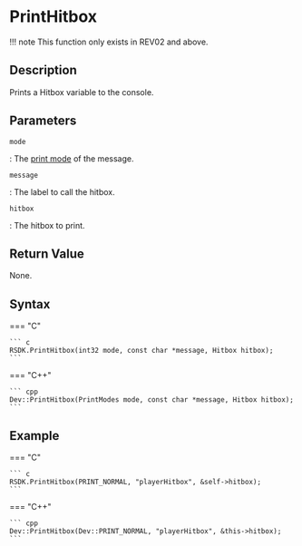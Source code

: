 # PrintHitbox

!!! note
    This function only exists in REV02 and above.

## Description
Prints a Hitbox variable to the console.

## Parameters
`mode`

:   The [print mode](TODO) of the message.

`message`

:   The label to call the hitbox.

`hitbox`

:   The hitbox to print.

## Return Value
None.

## Syntax
=== "C"

	``` c
	RSDK.PrintHitbox(int32 mode, const char *message, Hitbox hitbox);
	```

=== "C++"

	``` cpp
	Dev::PrintHitbox(PrintModes mode, const char *message, Hitbox hitbox);
	```

## Example
=== "C"

	``` c
	RSDK.PrintHitbox(PRINT_NORMAL, "playerHitbox", &self->hitbox);
	```

=== "C++"

	``` cpp
	Dev::PrintHitbox(Dev::PRINT_NORMAL, "playerHitbox", &this->hitbox);
	```